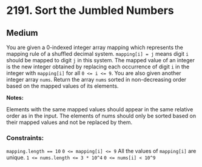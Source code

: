 # 2191. Sort the Jumbled Numbers

## Medium

You are given a 0-indexed integer array mapping which represents the mapping rule of a shuffled decimal
system. `mapping[i] = j` means digit `i` should be mapped to digit `j` in this system. The mapped value of an integer is
the new integer obtained by replacing each occurrence of digit `i` in the integer with `mapping[i]` for
all `0 <= i <= 9`. You are also given another integer array `nums`. Return the array `nums` sorted in non-decreasing
order based on the mapped values of its elements.

**Notes:**

Elements with the same mapped values should appear in the same relative order as in the input.
The elements of nums should only be sorted based on their mapped values and not be replaced by them.

### Constraints:

`mapping.length == 10`
`0 <= mapping[i] <= 9`
All the values of `mapping[i]` are unique.
`1 <= nums.length <= 3 * 10^4`
`0 <= nums[i] < 10^9`

